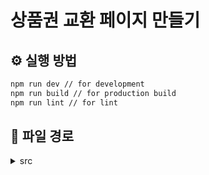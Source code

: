 # 상품권 교환 페이지 만들기

## ⚙️ 실행 방법

```bash
npm run dev // for development
npm run build // for production build
npm run lint // for lint
```

## 📂 파일 경로

<details>
  <summary>src</summary>
  <pre>
  </pre>
</details>
